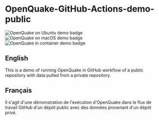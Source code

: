 # OpenQuake-GitHub-Actions-demo-public

![OpenQuake on Ubuntu demo badge](https://github.com/OpenDRR/OpenQuake-GitHub-Actions-demo-public/actions/workflows/openquake-on-ubuntu.yml/badge.svg)
![OpenQuake on macOS demo badge](https://github.com/OpenDRR/OpenQuake-GitHub-Actions-demo-public/actions/workflows/openquake-on-macos.yml/badge.svg)
![OpenQuake in container demo badge](https://github.com/OpenDRR/OpenQuake-GitHub-Actions-demo-public/actions/workflows/openquake-in-container.yml/badge.svg)

## English

This is a demo of running OpenQuake in GitHub workflow of a public repository with data pulled from a private repository.

## Français

Il s'agit d'une démonstration de l'exécution d'OpenQuake dans le flux de travail GitHub d'un dépôt public avec des données provenant d'un dépôt privé.
